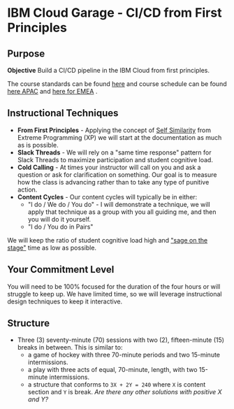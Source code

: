 # IBM Cloud Garage - CI/CD from First Principles

## Purpose

**Objective** Build a CI/CD pipeline in the IBM Cloud from first principles.

The course standards can be found [here](./STANDARDS.md) and course schedule can be found [here APAC](./SCHEDULE-APAC.md) and [here for EMEA](./SCHEDULE-EMEA.md) .

## Instructional Techniques

- **From First Principles** - Applying the concept of [Self Similarity]() from Extreme Programming (XP) we will start at the documentation as much as is possible.
- **Slack Threads** - We will rely on a "same time response" pattern for Slack Threads to maximize participation and student cognitive load.
- **Cold Calling** - At times your instructor will call on you and ask a question or ask for clarification on something. Our goal is to measure how the class is advancing rather than to take any type of punitive action.
- **Content Cycles** - Our content cycles will typically be in either:
  - "I do / We do / You do" - I will demonstrate a technique, we will apply that technique as a group with you all guiding me, and then you will do it yourself.
  - "I do / You do in Pairs"

We will keep the ratio of student cognitive load high and ["sage on the stage"](https://tophat.com/glossary/s/sage-on-the-stage/) time as low as possible.

## Your Commitment Level

You will need to be 100% focused for the duration of the four hours or will struggle to keep up. We have limited time, so we will leverage instructional design techniques to keep it interactive.

## Structure

- Three (3) seventy-minute (70) sessions with two (2), fifteen-minute (15) breaks in between. This is similar to:
  - a game of hockey with three 70-minute periods and two 15-minute intermissions.
  - a play with three acts of equal, 70-minute, length, with two 15-minute intermissions.
  - a structure that conforms to `3X + 2Y = 240` where `X` is content section and `Y` is break. _Are there any other solutions with positive X and Y?_
